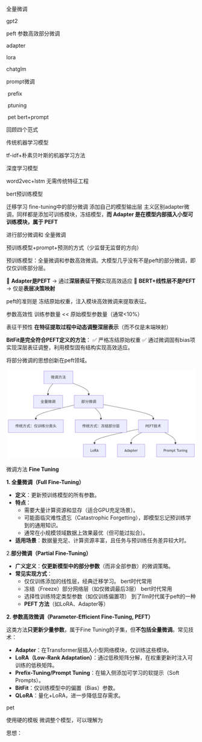 全量微调 

gpt2



peft  参数高效部分微调



adapter



lora

chatglm



prompt微调

​	prefix

​	ptuning

​	pet  bert+prompt





回顾四个范式



传统机器学习模型

tf-idf+朴素贝叶斯的机器学习方法



深度学习模型

word2vec+lstm 无需传统特征工程



bert预训练模型

迁移学习 fine-tuning中的部分微调  添加自己的模型输出层  主义区别adapter微调，同样都是添加可训练模块，冻结模型，**而 Adapter 是在模型内部插入小型可训练模块，属于 PEFT**



进行部分微调和 全量微调  





预训练模型+prompt+预测的方式（少监督无监督的方向）

预训练模型：全量微调和参数高效微调。大模型几乎没有不是peft的部分微调，即仅仅训练部分层。

🔹 **Adapter是PEFT** → 通过**深层表征干预**实现高效适应
🔹 **BERT+线性层不是PEFT** → 仅是**表层决策映射**



peft的准则是 冻结原始权重，注入模块高效微调来提取表征。

参数高效性	训练参数量 << 原始模型参数量（通常<10%）

表征干预性 **在特征提取过程中动态调整深层表示**（而不仅是末端映射）



**BitFit是完全符合PEFT定义的方法**：
✅ 严格冻结原始权重
✅ 通过微调固有bias项实现深层表征调整，利用模型固有结构实现高效适应。

将部分微调的思想创新在peft领域。

![deepseek_mermaid_20250731_371f03](./assets/deepseek_mermaid_20250731_371f03.png)

微调方法 **Fine Tuning**



**1. 全量微调（Full Fine-Tuning）**

- **定义**：更新预训练模型的所有参数。
- **特点**：
  - 需要大量计算资源和显存（适合GPU充足场景）。
  - 可能面临灾难性遗忘（Catastrophic Forgetting），即模型忘记预训练学到的通用知识。
  - 通常在小规模领域数据上效果最优（但可能过拟合）。
- **适用场景**：数据量充足、计算资源丰富，且任务与预训练任务差异较大时。





2.**部分微调（Partial Fine-Tuning）**

- **广义定义**：**仅更新模型中的部分参数**（而非全部参数）的微调策略。
- **常见实现方式**：
  - 仅仅训练添加的线性层，经典迁移学习。  bert时代常用
  - 冻结（Freeze）部分网络层（如仅微调最后3层）   bert时代常用
  - 选择性训练特定类型参数（如仅训练偏置项）  到了llm时代属于peft的一种
  - **PEFT 方法**（如LoRA、Adapter等）

**2. 参数高效微调（Parameter-Efficient Fine-Tuning, PEFT）**

这类方法**只更新少量参数**，属于Fine Tuning的子集，但**不包括全量微调**。常见技术：

- **Adapter**：在Transformer层插入小型网络模块，仅训练这些模块。
- **LoRA（Low-Rank Adaptation）**：通过低秩矩阵分解，在权重更新时注入可训练的低秩矩阵。
- **Prefix-Tuning/Prompt Tuning**：在输入侧添加可学习的软提示（Soft Prompts）。
- **BitFit**：仅训练模型中的偏置（Bias）参数。
- **QLoRA**：量化+LoRA，进一步降低显存需求。







pet  



使用硬的模板   微调整个模型，可以理解为



思想：
